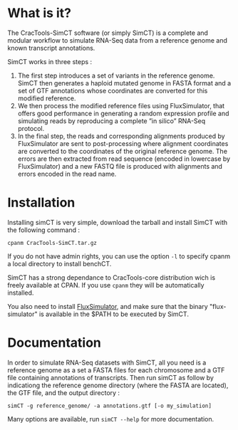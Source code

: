What is it?
==========
The CracTools-SimCT software (or simply SimCT) is a complete and modular workflow to simulate RNA-Seq data from a reference genome and known transcript annotations.

SimCT works in three steps :

1. The first step introduces a set of variants in the reference genome. SimCT then generates a haploid mutated genome in FASTA format and a set of GTF annotations whose coordinates are converted for this modified reference.
2. We then process the modified reference files using FluxSimulator, that offers good performance in generating a random expression profile and simulating reads by reproducing a complete ”in silico” RNA-Seq protocol.
3. In the final step, the reads and corresponding alignments produced by FluxSimulator are sent to post-processing where alignment coordinates are converted to the coordinates of the original reference genome. The errors are then extracted from read sequence (encoded in lowercase by FluxSimulator) and a new FASTQ file is produced with alignments and errors encoded in the read name.


Installation
============
Installing simCT is very simple, download the tarball and install SimCT
with the following command :

    cpanm CracTools-SimCT.tar.gz

If you do not have admin rights, you can use the option `-l` to specify cpanm a
local directory to install benchCT.

SimCT has a strong dependance to CracTools-core distribution wich is freely
available at CPAN. If you use `cpanm` they will be automatically installed.

You also need to install [FluxSimulator]('http://artifactory.sammeth.net/artifactory/barna/barna/barna.simulator/1.2.1/flux-simulator-1.2.1.tgz'), and make sure that the binary "flux-simulator" is available in the $PATH to be executed by SimCT.

Documentation
=============

In order to simulate RNA-Seq datasets with SimCT, all you need is a reference genome as a set a FASTA files for each chromosome and a GTF file containing annotations of transcripts. Then run simCT as follow by indicationg the reference genome directory (where the FASTA are located), the GTF file, and the output directory :

    simCT -g reference_genome/ -a annotations.gtf [-o my_simulation]

Many options are available, run `simCT --help` for more documentation.
